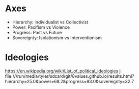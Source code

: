 # Axes

- Hierarchy: Individualist vs Collectivist
- Power: Pacifism vs Violence
- Progress: Past vs Future
- Sovereignty: Isolationism vs Interventionism

# Ideologies

https://en.wikipedia.org/wiki/List_of_political_ideologies
j: file:///run/media/tyler/sdcard/git/8values.github.io/results.html?hierarchy=25.0&power=68.2&progress=83.0&sovereignty=32.7


 